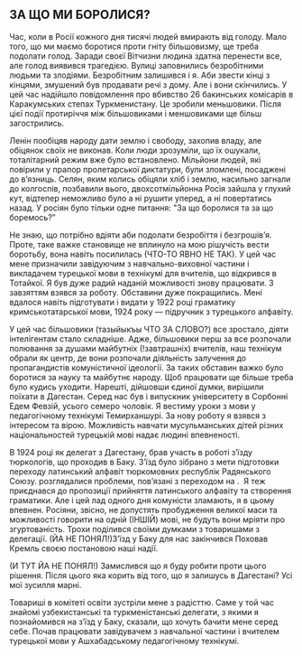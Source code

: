 ## ЗА ЩО МИ БОРОЛИСЯ?

Час, коли в Росії кожного дня тисячі людей вмирають від голоду.
Мало того, що ми маємо боротися проти гніту більшовизму, ще треба подолати голод.
Заради своєї Вітчизни людина здатна перенести все, але голод виявився трагедією.
Вулиці заповнились безробітними людьми та злодіями.
Безробітним залишився і я.
Аби звести кінці з кінцями, змушений був продавати речі з дому.
Але і вони скінчились.
У цей час надійшло повідомлення про вбивство 26 бакинських комісарів в Каракумських степах Туркменистану.
Це зробили меньшовики.
Після цієї події протиріччя між більшовиками і меншовиками ще більш загострились.

Ленін пообіцяв народу дати землю і свободу, захопив владу, але обіцянок своїх не виконав.
Коли люди зрозуміли, що їх ошукали, тоталітарний режим вже було встановлено.
Мільйони людей, які повірили у прапор пролетарської диктатури, були зломлені, посаджені до в’язниць.
Селян, яким колись обіцяли хліб і землю, насильно загнали до колгоспів, позбавили вього, двохсотмільйонна Росія зайшла у глухий кут, відтепер неможливо було а ні рушити уперед, а ні повертатись назад.
У росіян було тільки одне питання: "За що боролися та за що боремось?”

Не знаю, що потрібно вдіяти аби подолати безробіття і безгрошів’я.
Проте, таке важке становище не вплинуло на мою рішучість вести боротьбу, вона навіть посилилась (ЧТО-ТО ЯВНО НЕ ТАК).
У цей час мене призначили завідуючим з навчально-виховної частини і викладачем турецької мови в технікумі для вчителів, що відкрився в Тотайкої.
Я був дуже радий наданій можливості знову працювати.
З завзяттям взявся за роботу.
Обставини дуже покращились.
Мені вдалося навіть підготувати і видати у 1922 році граматику кримськотатарської мови, 1924 року — підручник з турецького алфавіту.

У цей час більшовики (тазыйыкъы ЧТО ЗА СЛОВО?) все зростало, діяти інтелігентам стало складніше.
Адже, більшовики перш за все розпочали полювання за душами майбутніх (!завтрашніх) вчителів, наш технікум обрали як центр, де вони розпочали діяльність залучення до пропагандистів комуністичної ідеології.
За таких обставин важко було боротися за науку та майбутнє народу.
Щоб працювати ще більше треба було кудись уходити.
Нарешті, дійшовши єдиної думки, вирішили поїхати в Дагестан.
Серед нас був і випускник університету в Сорбонні Едем Февзій, усього семеро чоловік.
Я вестиму уроки з мови у педагогічному технікумі Темирханшурі.
За нову роботу я взявся з інтересом та вірою.
Можливість навчати мусульманських дітей різних національностей турецькій мові надає людині впевненості.

В 1924 році як делегат з Дагестану, брав участь в роботі з’їзду тюркологів, що проходив в Баку.
З’їзд було зібрано з мети підготовки переходу латинський алфавіт тюркомовних республік Радянського Союзу. розглядалися проблеми, пов’язані з переходом на . 
Я теж приєднався до пропозиції прийняття латинського алфавіту та створення граматики.
Але і цей лад одного дня комуністи зламають, я в цьому впевнен.
Росіяни, звісно, не допустять пробудження великої маси та можливості говорити на одній (ІНШІЙ) мові, не будуть вони мріяти про згуртованість.
Трохи поділився своїми думками з товаришами з делегації.
(ЙА НЕ ПОНЯЛ!)З’їзд у Баку для нас закінчився Поховав Кремль своєю постановою наші надії.

(И ТУТ ЙА НЕ ПОНЯЛ!)
Замислився що я буду робити проти цього рішення.
Після цього яка корить від того, що я залишусь в Дагестані?
Усі мої зусилля марні.

Товариші в комітеті освіти зустріли мене з радісттю.
Саме у той час знайомі узбекистанські та туркменістанські делегати, з якими я познайомився на з’їзд у Баку, сказали, що хочуть бачити мене серед себе.
Почав працювати завідувачем з навчальної частини і вчителем турецької мови у Ашхабадському педагогічному технікумі.
